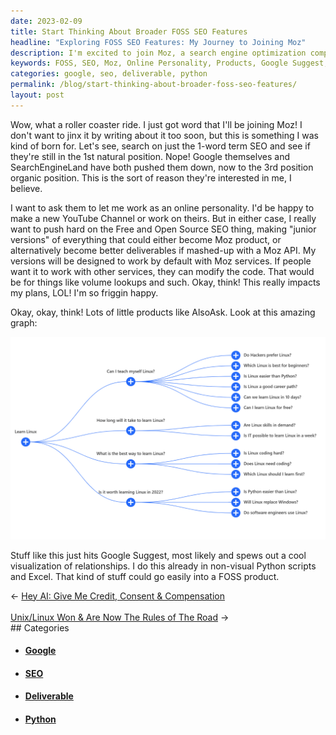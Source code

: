 ```yaml
---
date: 2023-02-09
title: Start Thinking About Broader FOSS SEO Features
headline: "Exploring FOSS SEO Features: My Journey to Joining Moz"
description: I'm excited to join Moz, a search engine optimization company, as an online personality. I'm looking to create 'junior versions' of products that could be Moz products, or better deliverables when mashed-up with a Moz API. I'm also exploring products like AlsoAsk, which uses Google Suggest to create a visual representation of relationships. Come read my blog post to learn more about my journey and the exciting opportunities ahead!
keywords: FOSS, SEO, Moz, Online Personality, Products, Google Suggest, Visualization, Relationships, Deliverables, API, Junior Versions, AlsoAsk
categories: google, seo, deliverable, python
permalink: /blog/start-thinking-about-broader-foss-seo-features/
layout: post
---
```



Wow, what a roller coaster ride. I just got word that I'll be joining Moz! I
don't want to jinx it by writing about it too soon, but this is something I was
kind of born for. Let's see, search on just the 1-word term SEO and see if
they're still in the 1st natural position. Nope! Google themselves and
SearchEngineLand have both pushed them down, now to the 3rd position organic
position. This is the sort of reason they're interested in me, I believe.

I want to ask them to let me work as an online personality. I'd be happy to
make a new YouTube Channel or work on theirs. But in either case, I really want
to push hard on the Free and Open Source SEO thing, making "junior versions" of
everything that could either become Moz product, or alternatively become better
deliverables if mashed-up with a Moz API. My versions will be designed to work
by default with Moz services. If people want it to work with other services,
they can modify the code. That would be for things like volume lookups and
such. Okay, think! This really impacts my plans, LOL! I'm so friggin happy.

Okay, okay, think! Lots of little products like AlsoAsk. Look at this amazing
graph:

![Learn Linux Also Ask](/assets/images/learn-linux-also-ask.png)

Stuff like this just hits Google Suggest, most likely and spews out a cool
visualization of relationships. I do this already in non-visual Python scripts
and Excel. That kind of stuff could go easily into a FOSS product.


<div class="arrow-links"><div class="post-nav-prev"><span class="arrow">&larr;&nbsp;</span><a href="/blog/hey-ai-give-me-credit-consent-compensation/">Hey AI: Give Me Credit, Consent & Compensation</a></div> &nbsp; <div class="post-nav-next"><a href="/blog/unix-linux-won-are-now-the-rules-of-the-road/">Unix/Linux Won & Are Now The Rules of The Road</a><span class="arrow">&nbsp;&rarr;</span></div></div>
## Categories

<ul>
<li><h4><a href='/google/'>Google</a></h4></li>
<li><h4><a href='/seo/'>SEO</a></h4></li>
<li><h4><a href='/deliverable/'>Deliverable</a></h4></li>
<li><h4><a href='/python/'>Python</a></h4></li></ul>